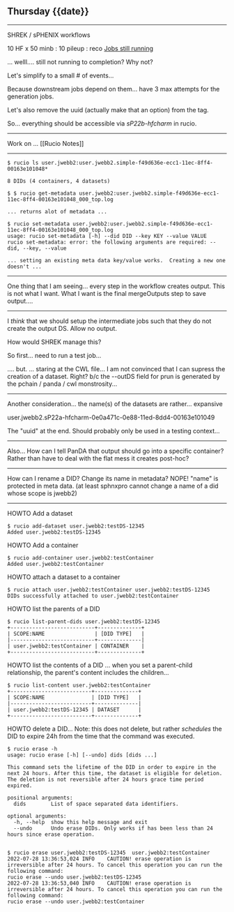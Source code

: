 ## Thursday {{date}}
-------------------------------------------------
SHREK / sPHENIX workflows

10 HF x 50 minb : 10 pileup : reco
[Jobs still running](https://panda-doma.cern.ch/tasks/?jeditaskid=131780|131779|131781|131772|131752|131751)

... welll.... still not running to completion?  Why not?

Let's simplify to a small # of events...

Because downstream jobs depend on them... have 3 max attempts for the generation jobs.

Let's also remove the uuid (actually make that an option) from the tag.

So... everything should be accessible via *sP22b-hfcharm* in rucio.

-------------------------------------------------

Work on ... [[Rucio Notes]]

-------------------------------------------------
```
$ rucio ls user.jwebb2:user.jwebb2.simple-f49d636e-ecc1-11ec-8ff4-00163e101048*

8 DIDs (4 containers, 4 datasets)

$ $ rucio get-metadata user.jwebb2:user.jwebb2.simple-f49d636e-ecc1-11ec-8ff4-00163e101048_000_top.log

... returns alot of metadata ...

$ rucio set-metadata user.jwebb2:user.jwebb2.simple-f49d636e-ecc1-11ec-8ff4-00163e101048_000_top.log
usage: rucio set-metadata [-h] --did DID --key KEY --value VALUE
rucio set-metadata: error: the following arguments are required: --did, --key, --value

... setting an existing meta data key/value works.  Creating a new one doesn't ...

```

-------------------------------------------------

One thing that I am seeing... every step in the workflow creates output.  This is not what I want.  What I want is the final mergeOutputs step to save output....

-------------------------------------------------

I *think* that we should setup the intermediate jobs such that they do not create the output DS.  Allow no output.

How would SHREK manage this?  

So first... need to run a test job...

.... but. ... staring at the  CWL file... I  am not convinced that I can supress the creation of a dataset.  Right?  b/c the --outDS field for prun is generated by the pchain / panda / cwl monstrosity...


--------------------------------------------------

Another consideration... the name(s) of the datasets are rather... expansive

user.jwebb2.sP22a-hfcharm-0e0a471c-0e88-11ed-8dd4-00163e101049

The "uuid" at the end.  Should probably only be used in a testing context...


--------------------------------------------------

Also... How can I tell PanDA that output should go into a specific container?  Rather than have to deal with the flat mess it creates post-hoc?

--------------------------------------------------

How can I rename a DID?  Change its name in metadata?
NOPE!  "name" is protected in meta data.  (at least sphnxpro cannot change a name of a did whose scope is jwebb2)

--------------------------------------------------

HOWTO Add a dataset
```
$ rucio add-dataset user.jwebb2:testDS-12345
Added user.jwebb2:testDS-12345

```

HOWTO Add a container
```
$ rucio add-container user.jwebb2:testContainer
Added user.jwebb2:testContainer
```

HOWTO attach a dataset to a container
```
$ rucio attach user.jwebb2:testContainer user.jwebb2:testDS-12345
DIDs successfully attached to user.jwebb2:testContainer
```

HOWTO list the parents of a DID
```
$ rucio list-parent-dids user.jwebb2:testDS-12345
+---------------------------+--------------+
| SCOPE:NAME                | [DID TYPE]   |
|---------------------------+--------------|
| user.jwebb2:testContainer | CONTAINER    |
+---------------------------+--------------+
```

HOWTO list the contents of a DID
... when you set a parent-child relationship, the parent's content includes the children...
```
$ rucio list-content user.jwebb2:testContainer
+--------------------------+--------------+
| SCOPE:NAME               | [DID TYPE]   |
|--------------------------+--------------|
| user.jwebb2:testDS-12345 | DATASET      |
+--------------------------+--------------+
```

HOWTO delete a DID...
Note:  this does not delete, but rather *schedules* the DID to expire 24h from the time that the command was executed.
```
$ rucio erase -h
usage: rucio erase [-h] [--undo] dids [dids ...]

This command sets the lifetime of the DID in order to expire in the next 24 hours. After this time, the dataset is eligible for deletion. The deletion is not reversible after 24 hours grace time period expired.

positional arguments:
  dids        List of space separated data identifiers.

optional arguments:
  -h, --help  show this help message and exit
  --undo      Undo erase DIDs. Only works if has been less than 24 hours since erase operation.


$ rucio erase user.jwebb2:testDS-12345  user.jwebb2:testContainer
2022-07-28 13:36:53,024	INFO	CAUTION! erase operation is irreversible after 24 hours. To cancel this operation you can run the following command:
rucio erase --undo user.jwebb2:testDS-12345
2022-07-28 13:36:53,040	INFO	CAUTION! erase operation is irreversible after 24 hours. To cancel this operation you can run the following command:
rucio erase --undo user.jwebb2:testContainer

```